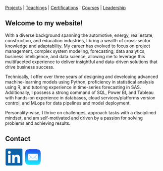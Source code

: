 [Projects](projects.md) | [Teachings](teachings.md) | [Certifications](services.md) | [Courses](courses.md) | [Leadership](leadership.md)

## Welcome to my website!

With a diverse background spanning the automotive, energy, real estate, construction, and education industries, I bring a wealth of cross-sector knowledge and adaptability. My career has evolved to focus on project management, complex system modeling, forecasting, data analytics, business intelligence, and data science, allowing me to leverage this multifaceted experience to deliver insightful and data-driven solutions that drive business success.
  
Technically, I offer over three years of designing and developing advanced machine-learning models using Python, proficiency in statistical analysis using R, and tutoring experience in time-series forecasting in SAS. Additionally, I possess a strong command of SQL, Power BI, and Tableau with hands-on experience in databases, cloud services/platforms version control, and MLops for data
pipelines and model deployment.

Personality-wise, I thrive on challenges, approach tasks with a disciplined mindset, and am self-motivated and driven by a passion for solving problems and achieving results.

## Contact
[![alt text](linkedin.png)](https://www.linkedin.com/ "LinkedIn")  [![alt text](email1.png)](mailto:amirhoseyn.saryazdi@gmail.com/ "Email") 
